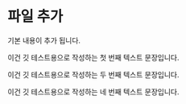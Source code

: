 # 파일 추가

기본 내용이 추가 됩니다.

이건 깃 테스트용으로 작성하는 첫 번째 텍스트 문장입니다.

이건 깃 테스트용으로 작성하는 두 번째 텍스트 문장입니다.

이건 깃 테스트용으로 작성하는 네 번째 텍스트 문장입니다.
